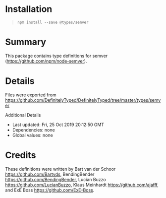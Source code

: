 # Installation
> `npm install --save @types/semver`

# Summary
This package contains type definitions for semver (https://github.com/npm/node-semver).

# Details
Files were exported from https://github.com/DefinitelyTyped/DefinitelyTyped/tree/master/types/semver

Additional Details
 * Last updated: Fri, 25 Oct 2019 20:12:50 GMT
 * Dependencies: none
 * Global values: none

# Credits
These definitions were written by Bart van der Schoor <https://github.com/Bartvds>, BendingBender <https://github.com/BendingBender>, Lucian Buzzo <https://github.com/LucianBuzzo>, Klaus Meinhardt <https://github.com/ajafff>, and ExE Boss <https://github.com/ExE-Boss>.
